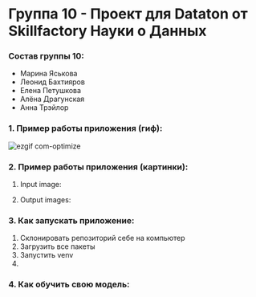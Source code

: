 # Группа 10 - Проект для Dataton от Skillfactory Науки о Данных

### Состав группы 10:
- Марина Яськова
- Леонид Бахтияров
- Елена Петушкова
- Алёна Драгунская
- Анна Трэйлор

### 1. Пример работы приложения (гиф):

![ezgif com-optimize](https://github.com/javascript-queen/dataton/assets/90614620/9bf3e723-b01c-4219-b747-21ee28938e86)

### 2. Пример работы приложения (картинки):

1. Input image:
   
2. Output images:
   
### 3. Как запускать приложение:
1. Склонировать репозиторий себе на компьютер
2. Загрузить все пакеты
3. Запустить venv
4. 

### 4. Как обучить свою модель:
